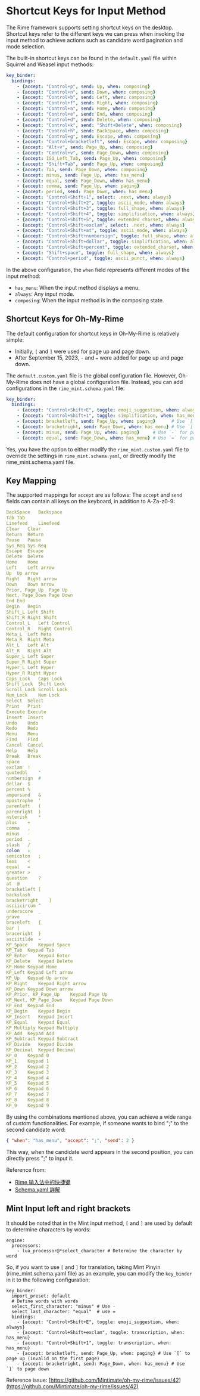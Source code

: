 # Shortcut Keys for Input Method

The Rime framework supports setting shortcut keys on the desktop. Shortcut keys refer to the different keys we can press when invoking the input method to achieve actions such as candidate word pagination and mode selection.

The built-in shortcut keys can be found in the `default.yaml` file within Squirrel and Weasel input methods:
```yaml
key_binder:
  bindings:
    - {accept: "Control+p", send: Up, when: composing}
    - {accept: "Control+n", send: Down, when: composing}
    - {accept: "Control+b", send: Left, when: composing}
    - {accept: "Control+f", send: Right, when: composing}
    - {accept: "Control+a", send: Home, when: composing}
    - {accept: "Control+e", send: End, when: composing}
    - {accept: "Control+d", send: Delete, when: composing}
    - {accept: "Control+k", send: "Shift+Delete", when: composing}
    - {accept: "Control+h", send: BackSpace, when: composing}
    - {accept: "Control+g", send: Escape, when: composing}
    - {accept: "Control+bracketleft", send: Escape, when: composing}
    - {accept: "Alt+v", send: Page_Up, when: composing}
    - {accept: "Control+v", send: Page_Down, when: composing}
    - {accept: ISO_Left_Tab, send: Page_Up, when: composing}
    - {accept: "Shift+Tab", send: Page_Up, when: composing}
    - {accept: Tab, send: Page_Down, when: composing}
    - {accept: minus, send: Page_Up, when: has_menu}
    - {accept: equal, send: Page_Down, when: has_menu}
    - {accept: comma, send: Page_Up, when: paging}
    - {accept: period, send: Page_Down, when: has_menu}
    - {accept: "Control+Shift+1", select: .next, when: always}
    - {accept: "Control+Shift+2", toggle: ascii_mode, when: always}
    - {accept: "Control+Shift+3", toggle: full_shape, when: always}
    - {accept: "Control+Shift+4", toggle: simplification, when: always}
    - {accept: "Control+Shift+5", toggle: extended_charset, when: always}
    - {accept: "Control+Shift+exclam", select: .next, when: always}
    - {accept: "Control+Shift+at", toggle: ascii_mode, when: always}
    - {accept: "Control+Shift+numbersign", toggle: full_shape, when: always}
    - {accept: "Control+Shift+dollar", toggle: simplification, when: always}
    - {accept: "Control+Shift+percent", toggle: extended_charset, when: always}
    - {accept: "Shift+space", toggle: full_shape, when: always}
    - {accept: "Control+period", toggle: ascii_punct, when: always}
```
In the above configuration, the `when` field represents different modes of the input method:
- `has_menu`: When the input method displays a menu.
- `always`: Any input mode.
- `composing`: When the input method is in the composing state.


## Shortcut Keys for Oh-My-Rime

The default configuration for shortcut keys in Oh-My-Rime is relatively simple:
- Initially, `[` and `]` were used for page up and page down.
- After September 15, 2023, `-` and `=` were added for page up and page down.

The `default.custom.yaml` file is the global configuration file. However, Oh-My-Rime does not have a global configuration file. Instead, you can add configurations in the `rime_mint.schema.yaml` file:
```yaml
key_binder:
  bindings:
    - {accept: "Control+Shift+E", toggle: emoji_suggestion, when: always}
    - {accept: "Control+Shift+1", toggle: simplification, when: has_menu}
    - {accept: bracketleft, send: Page_Up, when: paging}      # Use `[` for page up (does not work on the first page)
    - {accept: bracketright, send: Page_Down, when: has_menu} # Use `]` for page down
    - {accept: minus, send: Page_Up, when: paging}     # Use `-` for page up (does not work on the first page)
    - {accept: equal, send: Page_Down, when: has_menu} # Use `=` for page down
 ```
Yes, you have the option to either modify the `rime_mint.custom.yaml` file to override the settings in `rime_mint.schema.yaml`, or directly modify the rime_mint.schema.yaml file.

## Key Mapping
The supported mappings for `accept` are as follows:
The `accept` and `send` fields can contain all keys on the keyboard, in addition to A-Za-z0-9:
```yaml
BackSpace	Backspace
Tab	Tab
Linefeed	Linefeed
Clear	Clear
Return	Return
Pause	Pause
Sys_Req	Sys Req
Escape	Escape
Delete	Delete
Home	Home
Left	Left arrow
Up	Up arrow
Right	Right arrow
Down	Down arrow
Prior, Page_Up	Page Up
Next, Page_Down	Page Down
End	End
Begin	Begin
Shift_L	Left Shift
Shift_R	Right Shift
Control_L	Left Control
Control_R	Right Control
Meta_L	Left Meta
Meta_R	Right Meta
Alt_L	Left Alt
Alt_R	Right Alt
Super_L	Left Super
Super_R	Right Super
Hyper_L	Left Hyper
Hyper_R	Right Hyper
Caps_Lock	Caps Lock
Shift_Lock	Shift Lock
Scroll_Lock	Scroll Lock
Num_Lock	Num Lock
Select	Select
Print	Print
Execute	Execute
Insert	Insert
Undo	Undo
Redo	Redo
Menu	Menu
Find	Find
Cancel	Cancel
Help	Help
Break	Break
space
exclam	!
quotedbl	"
numbersign	#
dollar	$
percent	%
ampersand	&
apostrophe	'
parenleft	(
parenright	)
asterisk	*
plus	+
comma	,
minus	-
period	.
slash	/
colon	:
semicolon	;
less	<
equal	=
greater	>
question	?
at	@
bracketleft	[
backslash
bracketright	]
asciicircum	^
underscore	_
grave	`
braceleft	{
bar	|
braceright	}
asciitilde	~
KP_Space	Keypad Space
KP_Tab	Keypad Tab
KP_Enter	Keypad Enter
KP_Delete	Keypad Delete
KP_Home	Keypad Home
KP_Left	Keypad Left arrow
KP_Up	Keypad Up arrow
KP_Right	Keypad Right arrow
KP_Down	Keypad Down arrow
KP_Prior, KP_Page_Up	Keypad Page Up
KP_Next, KP_Page_Down	Keypad Page Down
KP_End	Keypad End
KP_Begin	Keypad Begin
KP_Insert	Keypad Insert
KP_Equal	Keypad Equal
KP_Multiply	Keypad Multiply
KP_Add	Keypad Add
KP_Subtract	Keypad Subtract
KP_Divide	Keypad Divide
KP_Decimal	Keypad Decimal
KP_0	Keypad 0
KP_1	Keypad 1
KP_2	Keypad 2
KP_3	Keypad 3
KP_4	Keypad 4
KP_5	Keypad 5
KP_6	Keypad 6
KP_7	Keypad 7
KP_8	Keypad 8
KP_9	Keypad 9
```

By using the combinations mentioned above, you can achieve a wide range of custom functionalities. For example, if someone wants to bind ";" to the second candidate word:
```json
{ "when": "has_menu", "accept": ";", "send": 2 }
```
This way, when the candidate word appears in the second position, you can directly press ";" to input it.


Reference from: 
- [Rime 输入法中的快捷键](https://einverne.github.io/post/2021/10/rime-shortcut.html)
- [Schema.yaml 詳解](https://github.com/LEOYoon-Tsaw/Rime_collections/blob/master/Rime_description.md)

## Mint Input left and right brackets

It should be noted that in the Mint input method, `[` and `]` are used by default to determine characters by words:
```yarm
engine:
  processors:
    - lua_processor@*select_character # Determine the character by word
```
So, if you want to use `[` and `]` for translation, taking Mint Pinyin (rime_mint.schema.yaml file) as an example, you can modify the `key_binder` in it to the following configuration:
```yarm
key_binder:
  import_preset: default
  # Define words with words
  select_first_character: "minus" # Use -
  select_last_character: "equal"  # use =
  bindings:
    - {accept: "Control+Shift+E", toggle: emoji_suggestion, when: always}
    - {accept: "Control+Shift+exclam", toggle: transcription, when: has_menu}
    - {accept: "Control+Shift+1", toggle: transcription, when: has_menu}
    - {accept: bracketleft, send: Page_Up, when: paging} # Use `[` to page up (invalid on the first page)
    - {accept: bracketright, send: Page_Down, when: has_menu} # Use `]` to page down
```

Reference issue: [https://github.com/Mintimate/oh-my-rime/issues/42](https://github.com/Mintimate/oh-my-rime/issues/42)